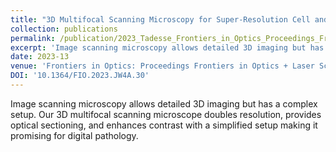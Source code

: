 ```yaml
---
title: "3D Multifocal Scanning Microscopy for Super-Resolution Cell and Tissue Imaging"
collection: publications
permalink: /publication/2023_Tadesse_Frontiers_in_Optics_Proceedings_Frontiers_in_Optics__Laser_Science_2023_FiO_LS_2023
excerpt: 'Image scanning microscopy allows detailed 3D imaging but has a complex setup. Our 3D multifocal scanning microscope doubles resolution, provides optical sectioning, and enhances contrast with a simplified setup making it promising for digital pathology.'
date: 2023-13
venue: 'Frontiers in Optics: Proceedings Frontiers in Optics + Laser Science 2023, FiO, LS 2023'
DOI: '10.1364/FIO.2023.JW4A.30'
---
```

Image scanning microscopy allows detailed 3D imaging but has a complex setup. Our 3D multifocal scanning microscope doubles resolution, provides optical sectioning, and enhances contrast with a simplified setup making it promising for digital pathology.
